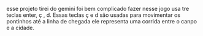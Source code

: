 esse projeto tirei do gemini foi bem complicado fazer nesse jogo usa tre teclas enter, ç , d. Essas teclas ç e d são usadas para movimentar os pontinhos até a linha de chegada ele representa uma corrida entre o canpo e a cidade.
